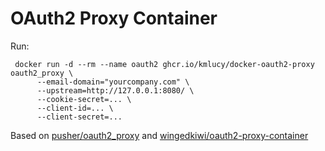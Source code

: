 # OAuth2 Proxy Container

Run:
```
 docker run -d --rm --name oauth2 ghcr.io/kmlucy/docker-oauth2-proxy oauth2_proxy \
      --email-domain="yourcompany.com" \
      --upstream=http://127.0.0.1:8080/ \
      --cookie-secret=... \
      --client-id=... \
      --client-secret=...
```

Based on [pusher/oauth2_proxy](https://github.com/pusher/oauth2_proxy) and [wingedkiwi/oauth2-proxy-container](https://github.com/wingedkiwi/oauth2-proxy-container)
